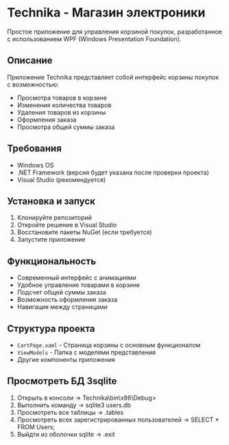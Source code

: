 # Technika - Магазин электроники

Простое приложение для управления корзиной покупок, разработанное с использованием WPF (Windows Presentation Foundation).

## Описание

Приложение Technika представляет собой интерфейс корзины покупок с возможностью:
- Просмотра товаров в корзине
- Изменения количества товаров
- Удаления товаров из корзины
- Оформления заказа
- Просмотра общей суммы заказа

## Требования

- Windows OS
- .NET Framework (версия будет указана после проверки проекта)
- Visual Studio (рекомендуется)

## Установка и запуск

1. Клонируйте репозиторий
2. Откройте решение в Visual Studio
3. Восстановите пакеты NuGet (если требуется)
4. Запустите приложение

## Функциональность

- Современный интерфейс с анимациями
- Удобное управление товарами в корзине
- Подсчет общей суммы заказа
- Возможность оформления заказа
- Навигация между страницами

## Структура проекта

- `CartPage.xaml` - Страница корзины с основным функционалом
- `ViewModels` - Папка с моделями представления
- Другие компоненты приложения

## Просмотреть БД 3sqlite

1. Открыть в консоли ->  Technika\bin\x86\Debug>
2. Выполнить команду -> sqlite3 users.db
3. Просмотреть все таблицы -> .tables
4. Просмотреть всех зарегистрированных пользователей -> SELECT * FROM Users;
5. Выйдти из оболочки sqlite -> .exit
